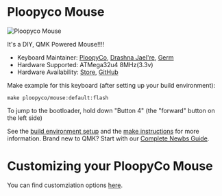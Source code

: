 # Ploopyco Mouse

![Ploopyco Mouse](https://ploopy.co/wp-content/uploads/2021/06/g1.jpeg)

It's a DIY, QMK Powered Mouse!!!!


* Keyboard Maintainer: [PloopyCo](https://github.com/ploopyco), [Drashna Jael're](https://github.com/drashna/), [Germ](https://github.com/germ/)
* Hardware Supported: ATMega32u4 8MHz(3.3v)  
* Hardware Availability: [Store](https://ploopy.co), [GitHub](https://github.com/ploopyco)

Make example for this keyboard (after setting up your build environment):

    make ploopyco/mouse:default:flash
    
To jump to the bootloader, hold down "Button 4" (the "forward" button on the left side) 

See the [build environment setup](https://docs.qmk.fm/#/getting_started_build_tools) and the [make instructions](https://docs.qmk.fm/#/getting_started_make_guide) for more information. Brand new to QMK? Start with our [Complete Newbs Guide](https://docs.qmk.fm/#/newbs).

# Customizing your PloopyCo Mouse

You can find customziation options [here](../readme.md).

